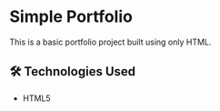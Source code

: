 # Simple Portfolio
This is a basic portfolio project built using only HTML.  


## 🛠 Technologies Used
- HTML5


